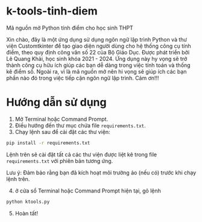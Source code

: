 # k-tools-tinh-diem
Mã nguồn mở Python tính điểm cho học sinh THPT

Xin chào, đây là một ứng dụng sử dụng ngôn ngữ lập trình Python và thư viện Customtkinter để tạo giao diện người dùng cho hệ thống công cụ tính điểm, theo quy định công văn số 22 của Bộ Giáo Dục. Được phát triển bởi Lê Quang Khải, học sinh khóa 2021 - 2024. Ứng dụng này hy vọng sẽ trở thành công cụ hữu ích giúp các bạn dễ dàng trong việc tính toán và thống kê điểm số. Ngoài ra, vì là mã nguồn mở nên hi vọng sẽ giúp ích các bạn phần nào đó trong việc tiếp cận ngôn ngữ lập trình.
Cảm ơn!!!

# Hướng dẫn sử dụng

1. Mở Terminal hoặc Command Prompt.
2. Điều hướng đến thư mục chứa file `requirements.txt`.
3. Chạy lệnh sau để cài đặt các thư viện:

```bash
pip install -r requirements.txt
```

Lệnh trên sẽ cài đặt tất cả các thư viện được liệt kê trong file `requirements.txt` với phiên bản tương ứng.

Lưu ý: Đảm bảo rằng bạn đã kích hoạt môi trường ảo (nếu có) trước khi chạy lệnh trên.

4. ở cửa sổ Terminal hoặc Command Prompt hiện tại, gõ lệnh
```bash
python ktools.py
```

5. Hoàn tất!